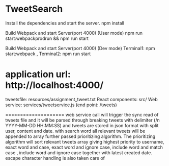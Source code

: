 TweetSearch
=====================

Install the dependencies and start the server.
npm install

Build Webpack and start Server(port 4000) (User mode)
npm run start:webpackprodrun && npm run start

Build Webpack and start Server(port 4000) (Dev mode)
Terminal1: npm start:webpack , Terminal2: npm run start

application url: http://localhost:4000/
====================
tweetsfile: resources/assignment_tweet.txt
React components: src/
Web service: services/tweetservice.js (end point: /tweets)

====================
web service call will trigger the sync read of tweets file and it will be parsed through breaking tweets with delimiter (/n YYYY-MM-DD HH:MM:SS) and tweets are stored in json format with split user, content and date.
with search word all relevant tweets will be appended to array further passed prioritizing algorithm.
The prioritizing algorithm will sort relevant tweets array giving highest priority to username, exact word and case, exact word and ignore case, include word and match case , include word and ignore case together with latest created date.
escape character handling is also taken care of
